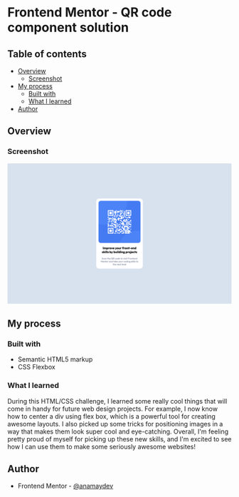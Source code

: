 # Frontend Mentor - QR code component solution

## Table of contents

- [Overview](#overview)
  - [Screenshot](#screenshot)
- [My process](#my-process)
  - [Built with](#built-with)
  - [What I learned](#what-i-learned)
- [Author](#author)

## Overview

### Screenshot

![qr-code-component-screenshot.png](design%2Fqr-code-component-screenshot.png)

## My process

### Built with

- Semantic HTML5 markup
- CSS Flexbox

### What I learned
During this HTML/CSS challenge, I learned some really cool things that will come in handy for future web design projects. For example, I now know how to center a div using flex box, which is a powerful tool for creating awesome layouts. I also picked up some tricks for positioning images in a way that makes them look super cool and eye-catching. Overall, I'm feeling pretty proud of myself for picking up these new skills, and I'm excited to see how I can use them to make some seriously awesome websites!
## Author

- Frontend Mentor - [@anamaydev](https://www.frontendmentor.io/profile/anamaydev)